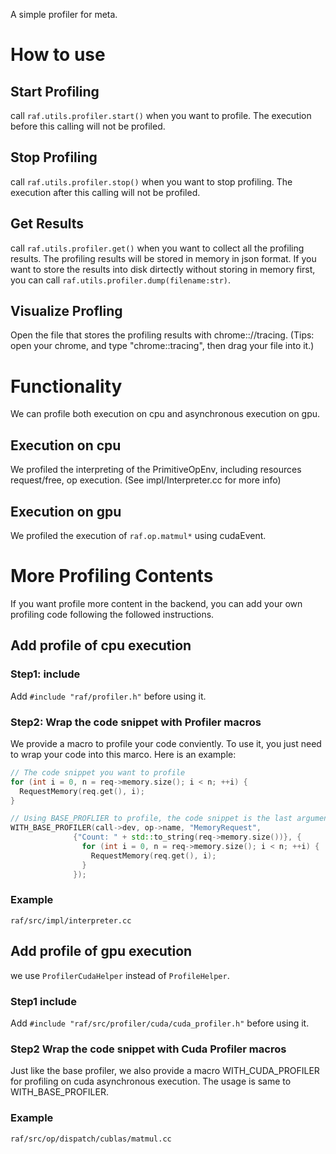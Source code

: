 <!--- Copyright Amazon.com, Inc. or its affiliates. All Rights Reserved. -->
<!--- SPDX-License-Identifier: Apache-2.0  -->

A simple profiler for meta.

# How to use

## Start Profiling

call `raf.utils.profiler.start()` when you want to profile.
The execution before this calling will not be profiled.

## Stop Profiling

call `raf.utils.profiler.stop()` when you want to stop profiling.
The execution after this calling will not be profiled.

## Get Results

call `raf.utils.profiler.get()` when you want to collect all the profiling results. The profiling results will be stored in memory in json format. If you want to store the results into disk dirtectly without storing in memory first, you can call `raf.utils.profiler.dump(filename:str)`.

## Visualize Profling

Open the file that stores the profiling results with chrome:://tracing.
(Tips: open your chrome, and type "chrome::tracing", then drag your file into it.)

# Functionality

We can profile both execution on cpu and asynchronous execution on gpu.

## Execution on cpu

We profiled the interpreting of the PrimitiveOpEnv, including resources request/free, op execution. (See impl/Interpreter.cc for more info)

## Execution on gpu

We profiled the execution of `raf.op.matmul*` using cudaEvent.

# More Profiling Contents

If you want profile more content in the backend, you can add your own profiling code following the followed instructions.

## Add profile of cpu execution

### Step1: include

Add `#include "raf/profiler.h"` before using it.

### Step2: Wrap the code snippet with Profiler macros

We provide a macro to profile your code conviently. To use it, you just need to wrap your code into this marco.
Here is an example:

``` cpp
// The code snippet you want to profile
for (int i = 0, n = req->memory.size(); i < n; ++i) {
  RequestMemory(req.get(), i);
}

```

``` cpp
// Using BASE_PROFLIER to profile, the code snippet is the last argument of this macro.
WITH_BASE_PROFILER(call->dev, op->name, "MemoryRequest",
              {"Count: " + std::to_string(req->memory.size())}, {
                for (int i = 0, n = req->memory.size(); i < n; ++i) {
                  RequestMemory(req.get(), i);
                }
              });
```

### Example

`raf/src/impl/interpreter.cc`

## Add profile of gpu execution

we use `ProfilerCudaHelper` instead of `ProfileHelper`.

### Step1 include

Add `#include "raf/src/profiler/cuda/cuda_profiler.h"` before using it.

### Step2 Wrap the code snippet with Cuda Profiler macros

Just like the base profiler, we also provide a macro WITH_CUDA_PROFILER for profiling on cuda asynchronous execution.
The usage is same to WITH_BASE_PROFILER.

### Example

`raf/src/op/dispatch/cublas/matmul.cc`
